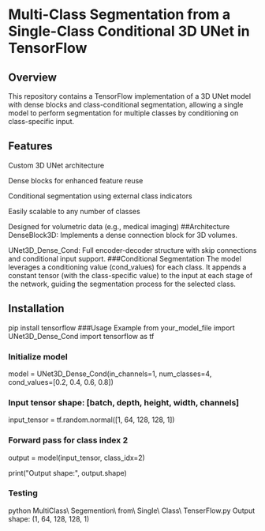 # Multi-Class Segmentation from a Single-Class Conditional 3D UNet in TensorFlow

## Overview

This repository contains a TensorFlow implementation of a 3D UNet model with dense blocks and class-conditional segmentation, allowing a single model to perform segmentation for multiple classes by conditioning on class-specific input.

## Features
Custom 3D UNet architecture

Dense blocks for enhanced feature reuse

Conditional segmentation using external class indicators

Easily scalable to any number of classes

Designed for volumetric data (e.g., medical imaging)
##Architecture
DenseBlock3D: Implements a dense connection block for 3D volumes.

UNet3D_Dense_Cond: Full encoder-decoder structure with skip connections and conditional input support.
###Conditional Segmentation
The model leverages a conditioning value (cond_values) for each class. It appends a constant tensor (with the class-specific value) to the input at each stage of the network, guiding the segmentation process for the selected class.
## Installation
pip install tensorflow
###Usage Example
from your_model_file import UNet3D_Dense_Cond
import tensorflow as tf

### Initialize model
model = UNet3D_Dense_Cond(in_channels=1, num_classes=4, cond_values=[0.2, 0.4, 0.6, 0.8])

### Input tensor shape: [batch, depth, height, width, channels]
input_tensor = tf.random.normal([1, 64, 128, 128, 1])

### Forward pass for class index 2
output = model(input_tensor, class_idx=2)

print("Output shape:", output.shape)
### Testing
python MultiClass\ Segemention\ from\ Single\ Class\ TenserFlow.py
Output shape: (1, 64, 128, 128, 1)
